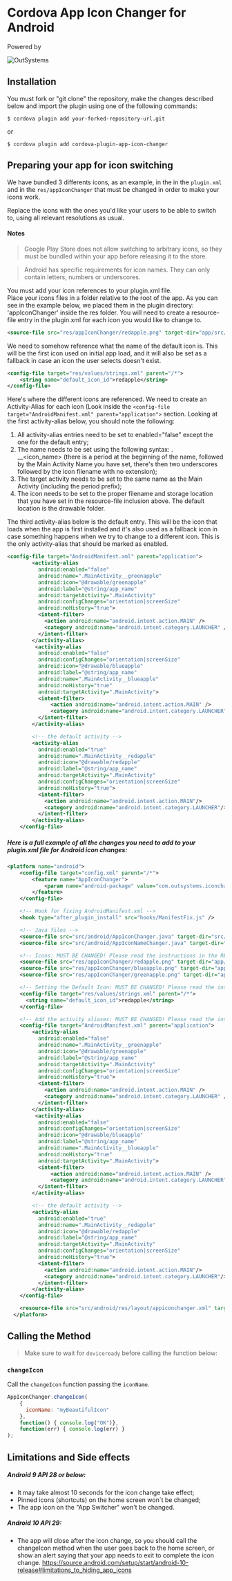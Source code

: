 # Cordova App Icon Changer for Android

Powered by


![OutSystems][oslogo-image]

[oslogo-image]:https://www.outsystems.com/-/media/themes/outsystems/website/site-theme/imgs/logo.svg

## Installation

You must fork or "git clone" the repository, make the changes described below and import the plugin using one of the following commands:
```
$ cordova plugin add your-forked-repository-url.git
```
or 
```
$ cordova plugin add cordova-plugin-app-icon-changer
```

## Preparing your app for icon switching

We have bundled 3 differents icons, as an example, in the  in the `plugin.xml` and in the `res/appIconChanger` that must be changed in order to make your icons work.

Replace the icons with the ones you'd like your users to be able to switch to, using all relevant resolutions as usual.

#### Notes
>Google Play Store does not allow switching to arbitrary icons, so they must be bundled within your app before releasing it to the store.

> Android has specific requirements for icon names.  They can only contain letters, numbers or underscores. 

You must add your icon references to your plugin.xml file.  
Place your icons files in a folder relative to the root of the app.  As you can see in the example below, we placed them in the plugin directory: 'appIconChanger' inside the res folder.  You will need to create a resource-file entry in the plugin.xml for each icon you would like to change to.  

```xml
<source-file src="res/appIconChanger/redapple.png" target-dir="app/src/main/res/drawable-port-xxhdpi"/>
```

We need to somehow reference what the name of the default icon is.  This will be the first icon used on initial app load, and it will also be set as a fallback in case an icon the user selects doesn't exist.

```xml
<config-file target="res/values/strings.xml" parent="/*">
	<string name="default_icon_id">redapple</string>
</config-file>
```

Here's where the different icons are referenced.  We need to create an Activity-Alias for each icon (Look inside the `<config-file target="AndroidManifest.xml" parent="application">` section.  Looking at the first activity-alias below, you should note the following:
1. All activity-alias entries need to be set to enabled="false" except the one for the default entry;
2. The name needs to be set using the following syntax: .<Main Activity Name>__<icon_name> (there is a period at the beginning of the name, followed by the Main Activity Name you have set, there's then two underscores followed by the icon filename with no extension);
3. The target activity needs to be set to the same name as the Main Activity (including the period prefix);
4. The icon needs to be set to the proper filename and storage location that you have set in the resource-file inclusion above.  The default location is the drawable folder.
	
The third activity-alias below is the default entry.  This will be the icon that loads when the app is first installed and it's also used as a fallback icon in case something happens when we try to change to a different icon. This is the only activity-alias that should be marked as enabled.


```xml
<config-file target="AndroidManifest.xml" parent="application">
        <activity-alias 
          android:enabled="false" 
          android:name=".MainActivity__greenapple" 
          android:icon="@drawable/greenapple" 
          android:label="@string/app_name" 
          android:targetActivity=".MainActivity" 
          android:configChanges="orientation|screenSize" 
          android:noHistory="true">
          <intent-filter>
            <action android:name="android.intent.action.MAIN" />
            <category android:name="android.intent.category.LAUNCHER" />
          </intent-filter>
        </activity-alias>
         <activity-alias
          android:enabled="false"
          android:configChanges="orientation|screenSize"
          android:icon="@drawable/blueapple"
          android:label="@string/app_name" 
          android:name=".MainActivity__blueapple"
          android:noHistory="true" 
          android:targetActivity=".MainActivity">
          <intent-filter>
              <action android:name="android.intent.action.MAIN" />
              <category android:name="android.intent.category.LAUNCHER" />
          </intent-filter>
        </activity-alias>

        <!-- the default activity -->
        <activity-alias 
          android:enabled="true" 
          android:name=".MainActivity__redapple" 
          android:icon="@drawable/redapple" 
          android:label="@string/app_name" 
          android:targetActivity=".MainActivity" 
          android:configChanges="orientation|screenSize" 
          android:noHistory="true">
          <intent-filter>
            <action android:name="android.intent.action.MAIN"/>
            <category android:name="android.intent.category.LAUNCHER"/>
          </intent-filter>
        </activity-alias>
    </config-file>   
```

##### Here is a full example of all the changes you need to add to your plugin.xml file for Android icon changes:

```xml
<platform name="android">
    <config-file target="config.xml" parent="/*">
        <feature name="AppIconChanger">
            <param name="android-package" value="com.outsystems.iconchanger.AppIconChanger" onload="true" />
        </feature>
    </config-file>

    <!-- Hook for fixing AndroidManifest.xml -->
    <hook type="after_plugin_install" src="hooks/ManifestFix.js" />

    <!-- Java files -->
    <source-file src="src/android/AppIconChanger.java" target-dir="src/com/outsystems/iconchanger" />
    <source-file src="src/android/AppIconNameChanger.java" target-dir="src/com/outsystems/iconchanger" />

    <!-- Icons: MUST BE CHANGED! Please read the instructions in the README.md file -->
    <source-file src="res/appIconChanger/redapple.png" target-dir="app/src/main/res/drawable-port-xxhdpi"/>
    <source-file src="res/appIconChanger/blueapple.png" target-dir="app/src/main/res/drawable-port-xxhdpi"/>
    <source-file src="res/appIconChanger/greenapple.png" target-dir="app/src/main/res/drawable-port-xxhdpi"/>

    <!-- Setting the Default Icon: MUST BE CHANGED! Please read the instructions in the README.md file -->
    <config-file target="res/values/strings.xml" parent="/*">
      <string name="default_icon_id">redapple</string>
    </config-file>

    <!-- Add the activity aliases: MUST BE CHANGED! Please read the instructions in the README.md file -->
    <config-file target="AndroidManifest.xml" parent="application">
        <activity-alias 
          android:enabled="false" 
          android:name=".MainActivity__greenapple" 
          android:icon="@drawable/greenapple" 
          android:label="@string/app_name" 
          android:targetActivity=".MainActivity" 
          android:configChanges="orientation|screenSize" 
          android:noHistory="true">
          <intent-filter>
            <action android:name="android.intent.action.MAIN" />
            <category android:name="android.intent.category.LAUNCHER" />
          </intent-filter>
        </activity-alias>
         <activity-alias
          android:enabled="false" 
          android:configChanges="orientation|screenSize"
          android:icon="@drawable/blueapple"
          android:label="@string/app_name" 
          android:name=".MainActivity__blueapple"
          android:noHistory="true" 
          android:targetActivity=".MainActivity">
          <intent-filter>
              <action android:name="android.intent.action.MAIN" />
              <category android:name="android.intent.category.LAUNCHER" />
          </intent-filter>
        </activity-alias>

        <!-- the default activity -->
        <activity-alias 
          android:enabled="true" 
          android:name=".MainActivity__redapple" 
          android:icon="@drawable/redapple" 
          android:label="@string/app_name" 
          android:targetActivity=".MainActivity" 
          android:configChanges="orientation|screenSize" 
          android:noHistory="true">
          <intent-filter>
            <action android:name="android.intent.action.MAIN"/>
            <category android:name="android.intent.category.LAUNCHER"/>
          </intent-filter>
        </activity-alias>
    </config-file> 

    <resource-file src="src/android/res/layout/appiconchanger.xml" target="res/layout/appiconchanger.xml" />
  </platform>
```

## Calling the Method

> Make sure to wait for `deviceready` before calling the function below:

### `changeIcon`

Call the `changeIcon` function passing the `iconName`.

```js
AppIconChanger.changeIcon(
    {
      iconName: "myBeautifulIcon"
    },
    function() { console.log("OK")},
    function(err) { console.log(err) }
);
```

## Limitations and Side effects

##### Android 9 API 28 or below:
- It may take almost 10 seconds for the icon change take effect;
- Pinned icons (shortcuts) on the home screen won´t be changed;
- The app icon on the "App Switcher" won't be changed.

##### Android 10 API 29:
- The app will close after the icon change, so you should call the changeIcon method when the user goes back to the home screen, or show an alert saying that your app needs to exit to complete the icon change.
https://source.android.com/setup/start/android-10-release#limitations_to_hiding_app_icons


